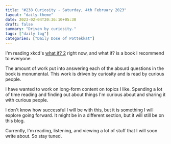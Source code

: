 ```yaml
---
title: "#238 Curiosity - Saturday, 4th February 2023"
layout: "daily-theme"
date: 2023-02-04T20:36:10+05:30
draft: false
summary: "Driven by curiosity."
tags: ["daily log"]
categories: ["Daily Dose of Pottekkat"]
---
```


I'm reading xkcd's [what if? 2](https://www.goodreads.com/en/book/show/60190659) right now, and what if? is a book I recommend to everyone.

The amount of work put into answering each of the absurd questions in the book is monumental. This work is driven by curiosity and is read by curious people.

I have wanted to work on long-form content on topics I like. Spending a lot of time reading and finding out about things I'm curious about and sharing it with curious people.

I don't know how successful I will be with this, but it is something I will explore going forward. It might be in a different section, but it will still be on this blog.

Currently, I'm reading, listening, and viewing a lot of stuff that I will soon write about. So stay tuned.
